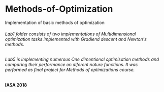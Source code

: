 # Methods-of-Optimization
Implementation of basic methods of optimization

###### Lab1 folder consists of two implementations of Multidimensional optimization tasks implemented with Gradiend descent and Newton's methods.
###### Lab5 is implementing numerous One dimentional optimisation methods and comparing their performance on diferent nature functions. It was performed as final project for Methods of optimizations course.

#### IASA 2018
